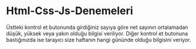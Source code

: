 # Html-Css-Js-Denemeleri
Üstteki kontrol et butonunda girdiğiniz sayıya göre net sayının ortalamadan düşük, yüksek veya yakın olduğu bilgisi veriliyor. Diğer kontrol et butonuna bastığınızda ise tarayıcı size haftanın hangi gününde olduğu bilgisini veriyor.
